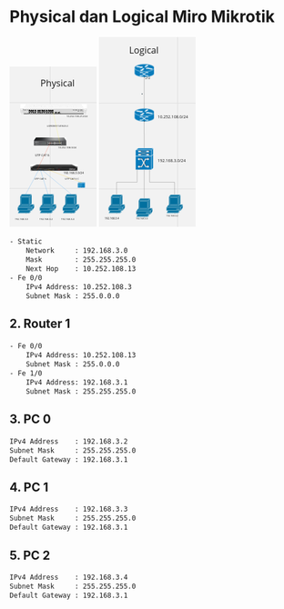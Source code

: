 # Physical dan Logical Miro Mikrotik

<Img src="asset/physical.png">
<Img src="asset/logical.png">

    - Static
        Network     : 192.168.3.0
        Mask        : 255.255.255.0
        Next Hop    : 10.252.108.13
    - Fe 0/0
        IPv4 Address: 10.252.108.3
        Subnet Mask : 255.0.0.0

## **2. Router 1**
    - Fe 0/0
        IPv4 Address: 10.252.108.13
        Subnet Mask : 255.0.0.0
    - Fe 1/0
        IPv4 Address: 192.168.3.1
        Subnet Mask : 255.255.255.0

## **3. PC 0**
    IPv4 Address    : 192.168.3.2
    Subnet Mask     : 255.255.255.0
    Default Gateway : 192.168.3.1

## **4. PC 1**
    IPv4 Address    : 192.168.3.3
    Subnet Mask     : 255.255.255.0
    Default Gateway : 192.168.3.1

## **5. PC 2**
    IPv4 Address    : 192.168.3.4
    Subnet Mask     : 255.255.255.0
    Default Gateway : 192.168.3.1